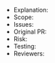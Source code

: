 <!--
In order for a pull request to be considered for inclusion in a release branch
(release/x.y) after it has been cut, the pull request must have the following
information filled out in its description.

To draft a pull request using this template, append '&template=release.md' to
a pull request preview URL (the "Open a pull request" page), or use the
following URL template:

https://github.com/apple/swift/compare/main...<username>:swift:<my-branch>?expand=1&template=release.md
-->

* Explanation:
  <!--
  A description of the change. This can be brief, but it should be clear.
  -->
* Scope:
  <!--
  An assessment of the impact/importance of the change. For example, is the
  change a source-breaking language change?
  -->
* Issues:
  <!--
  References to issues the change resolves, if any.
  -->
* Original PR:
  <!--
  Link to the main branch version of this pull request.
  -->
* Risk:
  <!--
  What is the (specific) risk to the release for taking this change?
  -->
* Testing:
  <!--
  What specific testing has been done or needs to be done to further validate
  any impact of this change?
  -->
* Reviewers:
  <!--
  The code owners that reviewed the original PR. One or more code owners of
  the impacted components should review the change. Technical review can be
  delegated by a code owner or otherwise requested as deemed appropriate or
  useful.
  -->

